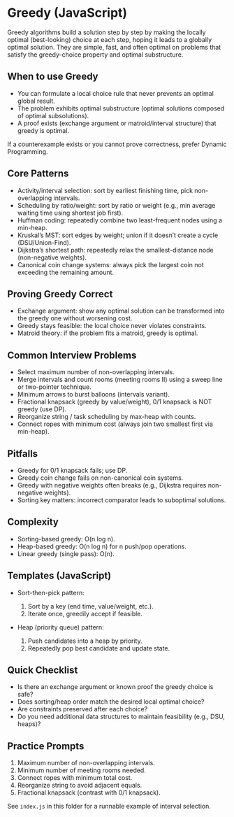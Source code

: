 # Greedy (JavaScript)

 Greedy algorithms build a solution step by step by making the locally optimal (best-looking) choice at each step, hoping it leads to a globally optimal solution. They are simple, fast, and often optimal on problems that satisfy the greedy-choice property and optimal substructure.

 ## When to use Greedy
 - You can formulate a local choice rule that never prevents an optimal global result.
 - The problem exhibits optimal substructure (optimal solutions composed of optimal subsolutions).
 - A proof exists (exchange argument or matroid/interval structure) that greedy is optimal.

 If a counterexample exists or you cannot prove correctness, prefer Dynamic Programming.

 ## Core Patterns
 - Activity/interval selection: sort by earliest finishing time, pick non-overlapping intervals.
 - Scheduling by ratio/weight: sort by ratio or weight (e.g., min average waiting time using shortest job first).
 - Huffman coding: repeatedly combine two least-frequent nodes using a min-heap.
 - Kruskal’s MST: sort edges by weight; union if it doesn’t create a cycle (DSU/Union-Find).
 - Dijkstra’s shortest path: repeatedly relax the smallest-distance node (non-negative weights).
 - Canonical coin change systems: always pick the largest coin not exceeding the remaining amount.

 ## Proving Greedy Correct
 - Exchange argument: show any optimal solution can be transformed into the greedy one without worsening cost.
 - Greedy stays feasible: the local choice never violates constraints.
 - Matroid theory: if the problem fits a matroid, greedy is optimal.

 ## Common Interview Problems
 - Select maximum number of non-overlapping intervals.
 - Merge intervals and count rooms (meeting rooms II) using a sweep line or two-pointer technique.
 - Minimum arrows to burst balloons (intervals variant).
 - Fractional knapsack (greedy by value/weight), 0/1 knapsack is NOT greedy (use DP).
 - Reorganize string / task scheduling by max-heap with counts.
 - Connect ropes with minimum cost (always join two smallest first via min-heap).

 ## Pitfalls
 - Greedy for 0/1 knapsack fails; use DP.
 - Greedy coin change fails on non-canonical coin systems.
 - Greedy with negative weights often breaks (e.g., Dijkstra requires non-negative weights).
 - Sorting key matters: incorrect comparator leads to suboptimal solutions.

 ## Complexity
 - Sorting-based greedy: O(n log n).
 - Heap-based greedy: O(n log n) for n push/pop operations.
 - Linear greedy (single pass): O(n).

 ## Templates (JavaScript)
 - Sort-then-pick pattern:
   1. Sort by a key (end time, value/weight, etc.).
   2. Iterate once, greedily accept if feasible.

 - Heap (priority queue) pattern:
   1. Push candidates into a heap by priority.
   2. Repeatedly pop best candidate and update state.

 ## Quick Checklist
 - Is there an exchange argument or known proof the greedy choice is safe?
 - Does sorting/heap order match the desired local optimal choice?
 - Are constraints preserved after each choice?
 - Do you need additional data structures to maintain feasibility (e.g., DSU, heaps)?

 ## Practice Prompts
 1) Maximum number of non-overlapping intervals.
 2) Minimum number of meeting rooms needed.
 3) Connect ropes with minimum total cost.
 4) Reorganize string to avoid adjacent equals.
 5) Fractional knapsack (contrast with 0/1 knapsack).

 See `index.js` in this folder for a runnable example of interval selection.
